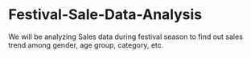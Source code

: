 # Festival-Sale-Data-Analysis
We will be analyzing Sales data during festival season to find out sales trend among gender, age group, category, etc.
